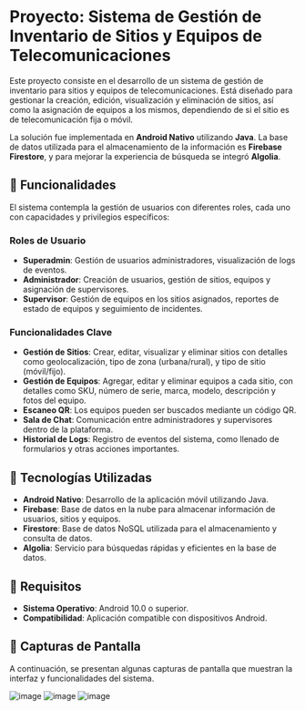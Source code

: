 # Proyecto: Sistema de Gestión de Inventario de Sitios y Equipos de Telecomunicaciones

Este proyecto consiste en el desarrollo de un sistema de gestión de inventario para sitios y equipos de telecomunicaciones. Está diseñado para gestionar la creación, edición, visualización y eliminación de sitios, así como la asignación de equipos a los mismos, dependiendo de si el sitio es de telecomunicación fija o móvil.

La solución fue implementada en **Android Nativo** utilizando **Java**. La base de datos utilizada para el almacenamiento de la información es **Firebase Firestore**, y para mejorar la experiencia de búsqueda se integró **Algolia**.

## 🎯 Funcionalidades

El sistema contempla la gestión de usuarios con diferentes roles, cada uno con capacidades y privilegios específicos:

### Roles de Usuario
- **Superadmin**: Gestión de usuarios administradores, visualización de logs de eventos.
- **Administrador**: Creación de usuarios, gestión de sitios, equipos y asignación de supervisores.
- **Supervisor**: Gestión de equipos en los sitios asignados, reportes de estado de equipos y seguimiento de incidentes.

### Funcionalidades Clave
- **Gestión de Sitios**: Crear, editar, visualizar y eliminar sitios con detalles como geolocalización, tipo de zona (urbana/rural), y tipo de sitio (móvil/fijo).
- **Gestión de Equipos**: Agregar, editar y eliminar equipos a cada sitio, con detalles como SKU, número de serie, marca, modelo, descripción y fotos del equipo.
- **Escaneo QR**: Los equipos pueden ser buscados mediante un código QR.
- **Sala de Chat**: Comunicación entre administradores y supervisores dentro de la plataforma.
- **Historial de Logs**: Registro de eventos del sistema, como llenado de formularios y otras acciones importantes.

## 🧰 Tecnologías Utilizadas
- **Android Nativo**: Desarrollo de la aplicación móvil utilizando Java.
- **Firebase**: Base de datos en la nube para almacenar información de usuarios, sitios y equipos.
- **Firestore**: Base de datos NoSQL utilizada para el almacenamiento y consulta de datos.
- **Algolia**: Servicio para búsquedas rápidas y eficientes en la base de datos.
  
## 📱 Requisitos
- **Sistema Operativo**: Android 10.0 o superior.
- **Compatibilidad**: Aplicación compatible con dispositivos Android.

## 📸 Capturas de Pantalla
A continuación, se presentan algunas capturas de pantalla que muestran la interfaz y funcionalidades del sistema.

![image](https://github.com/user-attachments/assets/146c2158-3822-4f62-a6f6-1bb1138d1694)
![image](https://github.com/user-attachments/assets/3b754a55-37a7-4eec-b547-e7c2fd7fbbbd)
![image](https://github.com/user-attachments/assets/4a0b8cba-3d85-4fc6-92a9-8fff9652ee5b)


